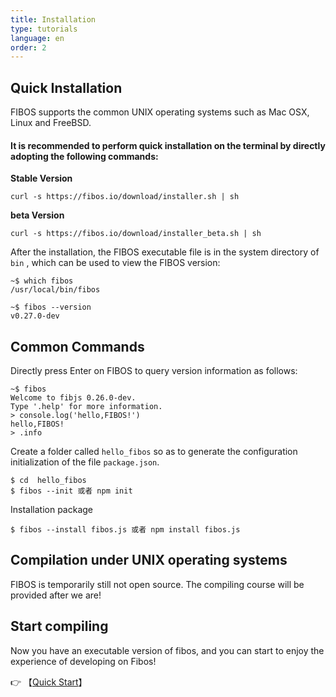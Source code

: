 ```yaml
---
title: Installation
type: tutorials
language: en
order: 2
---
```


## Quick Installation

FIBOS supports the common UNIX operating systems such as Mac OSX, Linux and FreeBSD.

#### It is recommended to perform quick installation on the terminal by directly adopting the following commands:

**Stable Version**

```
curl -s https://fibos.io/download/installer.sh | sh
```

**beta Version**

```
curl -s https://fibos.io/download/installer_beta.sh | sh
```

After the installation, the FIBOS executable file is in the system directory of `bin` , which can be used to view the FIBOS version:

```
~$ which fibos
/usr/local/bin/fibos

~$ fibos --version
v0.27.0-dev
```

## Common Commands

Directly press Enter on FIBOS to query version information as follows:

```
~$ fibos
Welcome to fibjs 0.26.0-dev.
Type '.help' for more information.
> console.log('hello,FIBOS!')
hello,FIBOS!
> .info
```

Create a folder called `hello_fibos` so as to generate the configuration initialization of the file `package.json`.  

```
$ cd  hello_fibos
$ fibos --init 或者 npm init
```

Installation package

```
$ fibos --install fibos.js 或者 npm install fibos.js
```

## Compilation under UNIX operating systems

FIBOS is temporarily still not open source. The compiling course will be provided after we are!

## Start compiling

Now you have an executable version of fibos, and you can start to enjoy the experience of developing on Fibos!

👉 【[Quick Start](../start/start.html)】